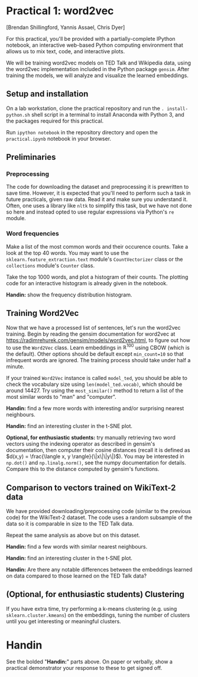 # Practical 1: word2vec
[Brendan Shillingford, Yannis Assael, Chris Dyer]

For this practical, you'll be provided with a partially-complete IPython notebook, an interactive web-based Python computing environment that allows us to mix text, code, and interactive plots.

We will be training word2vec models on TED Talk and Wikipedia data, using the word2vec implementation included in the Python package `gensim`. After training the models, we will analyze and visualize the learned embeddings.

## Setup and installation
On a lab workstation, clone the practical repository and run the `. install-python.sh` shell script in a terminal to install Anaconda with Python 3, and the packages required for this practical.

Run `ipython notebook` in the repository directory and open the `practical.ipynb` notebook in your browser.

## Preliminaries

### Preprocessing
The code for downloading the dataset and preprocessing it is prewritten to save time. However, it is expected that you'll need to perform such a task in future practicals, given raw data. Read it and make sure you understand it. Often, one uses a library like `nltk` to simplify this task, but we have not done so here and instead opted to use regular expressions via Python's `re` module.

### Word frequencies
Make a list of the most common words and their occurence counts. Take a look at the top 40 words. You may want to use the `sklearn.feature_extraction.text` module's `CountVectorizer` class or the `collections` module's `Counter` class.

Take the top 1000 words, and plot a histogram of their counts. The plotting code for an interactive histogram is already given in the notebook.

**Handin:** show the frequency distribution histogram.

## Training Word2Vec
Now that we have a processed list of sentences, let's run the word2vec training. Begin by reading the gensim documentation for word2vec at <https://radimrehurek.com/gensim/models/word2vec.html>, to figure out how to use the `Word2Vec` class. Learn embeddings in $\mathbb R^{100}$ using CBOW (which is the default). Other options should be default except `min_count=10` so that infrequent words are ignored. The training process should take under half a minute.

If your trained `Word2Vec` instance is called `model_ted`, you should be able to check the vocabulary size using `len(model_ted.vocab)`, which should be around 14427. Try using the `most_similar()` method to return a list of the most similar words to "man" and "computer".

**Handin:** find a few more words with interesting and/or surprising nearest neighbours.

**Handin:** find an interesting cluster in the t-SNE plot.

**Optional, for enthusiastic students:** try manually retrieving two word vectors using the indexing operator as described in gensim's documentation, then computer their cosine distances (recall it is defined as $d(x,y) = \frac{\langle x, y \rangle}{\|x\|\|y\|}$). You may be interested in `np.dot()` and `np.linalg.norm()`, see the numpy documentation for details. Compare this to the distance computed by gensim's functions.

## Comparison to vectors trained on WikiText-2 data
We have provided downloading/preprocessing code (similar to the previous code) for the WikiText-2 dataset. The code uses a random subsample of the data so it is comparable in size to the TED Talk data.

Repeat the same analysis as above but on this dataset.

**Handin:** find a few words with similar nearest neighbours.

**Handin:** find an interesting cluster in the t-SNE plot.

**Handin:** Are there any notable differences between the embeddings learned on data compared to those learned on the TED Talk data?


## (Optional, for enthusiastic students) Clustering
If you have extra time, try performing a k-means clustering (e.g. using `sklearn.cluster.kmeans`) on the embeddings, tuning the number of clusters until you get interesting or meaningful clusters.

# Handin
See the bolded "**Handin:**" parts above. On paper or verbally, show a practical demonstrator your response to these to get signed off.


